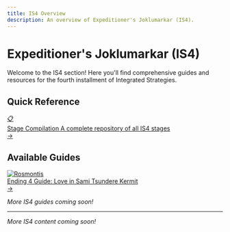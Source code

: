 ```yaml
---
title: IS4 Overview
description: An overview of Expeditioner's Joklumarkar (IS4).
---
```


# Expeditioner's Joklumarkar (IS4)

Welcome to the IS4 section! Here you'll find comprehensive guides and resources for the fourth installment of Integrated Strategies.

## Quick Reference

<div class="guide-button-container">
  <a href="/is4-expeditioners/stages" class="guide-button">
    <div class="button-image">
      <div class="reference-icon">📋</div>
    </div>
    <div class="button-content">
      <span class="button-title">Stage Compilation</span>
      <span class="button-subtitle">A complete repository of all IS4 stages</span>
    </div>
    <div class="button-arrow">→</div>
  </a>
</div>

## Available Guides

<div class="guide-button-container">
  <a href="/is4-expeditioners/love-in-sami/" class="guide-button">
    <div class="button-image">
      <img src="/guides/is4-expeditioners/love-in-sami/rosmontis-avatar.webp" alt="Rosmontis" class="operator-avatar" loading="lazy" decoding="async" />
    </div>
    <div class="button-content">
      <span class="button-title">Ending 4 Guide: Love in Sami</span>
      <span class="button-subtitle">Tsundere Kermit</span>
    </div>
    <div class="button-arrow">→</div>
  </a>
</div>

*More IS4 guides coming soon!*

---

*More IS4 content coming soon!*